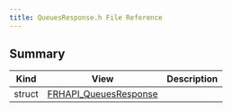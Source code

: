 ```yaml
---
title: QueuesResponse.h File Reference
---
```


## Summary
| Kind | View | Description |
|------|------|-------------|
|struct|[FRHAPI_QueuesResponse](/unreal-plugins/all/structfrhapi__queuesresponse/#structFRHAPI__QueuesResponse)||

